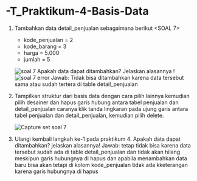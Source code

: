 # -T_Praktikum-4-Basis-Data
1. Tambahkan data detail_penjualan sebagaimana berikut <SOAL 7>
    - kode_penjualan = 2 
    - kode_barang = 3 
    - harga = 5.000 
    - jumlah = 5
      
    ![soal 7](https://github.com/Fanzirfan27/-T_praktikum-1-Basis-Data/assets/160199038/10d9da67-dbd3-4e1c-968b-c1b21f339d8c)
    Apakah data dapat ditambahkan? Jelaskan alasannya ! 
    ![soal 7 error](https://github.com/Fanzirfan27/-T_praktikum-1-Basis-Data/assets/160199038/69365a1b-aa6f-4432-8a9f-3793ab9a623d)
  Jawab: Tidak bisa ditambahkan karena data tersebut sama atau sudah tertera di table detail_penjualan
2. Tampilkan struktur dari basis data dengan cara pilih lainnya kemudian pilih desainer dan hapus garis hubung antara tabel penjualan dan detail_penjualan caranya klik tanda lingkaran pada ujung garis antara tabel penjualan dan detail_penjualan, kemudian pilih delete.

    ![Capture set soal 7](https://github.com/Fanzirfan27/-T_praktikum-1-Basis-Data/assets/160199038/c03562ee-6ded-490b-9593-57acf391f3a3)
3. Ulangi kembali langkah ke-1 pada praktikum 4. Apakah data dapat ditambahkan? jelaskan alasannya! 
   Jawab: tetap tidak bisa karena data tersebut sudah ada di table detail_penjualan dan tidak akan hilang meskipun garis hubungnya di hapus dan apabila menambahkan data baru bisa akan tetapi di kolom kode_penjualan tidak ada kketerangan karena garis hubungnya di hapus
